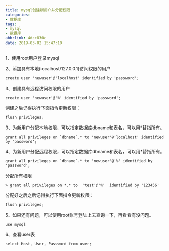```yaml
---
title: mysql创建新用户并分配权限
categories:
- 数据库
tags:
- mysql
- 数据库
abbrlink: 4dcc830c
date: 2019-03-02 15:47:10
---
```


  

1、使用root用户登录mysql

2、添加具有本地(localhost/127.0.0.1)访问权限的用户

```
create user 'newuser'@'localhost' identified by 'password';
```

3、创建具有远程访问权限的用户

```
create user 'newuser'@'%' identified by 'password';
```

创建之后记得执行下面指令更新权限：
```
flush privileges;
```


3、为新用户分配本地权限，可以指定数据库dbname和表名，可以用*替指所有。

```
grant all privileges on `dbname`.* to 'newuser'@'localhost' identified by 'password';
```


4、为新用户分配远程权限，可以指定数据库dbname和表名，可以用*替指所有。
```
grant all privileges on `dbname`.* to 'newuser'@'%' identified by 'password';
```

分配所有权限
```
> grant all privileges on *.* to  'test'@'%'  identified by '123456'
```

分配好之后之后记得执行下面指令更新权限：
```
flush privileges;
```

5、如果还有问题，可以使用root账号登陆上去查询一下，再看看有没问题。
```
use mysql
```

6、查看user表
```
select Host, User, Password from user;
```


